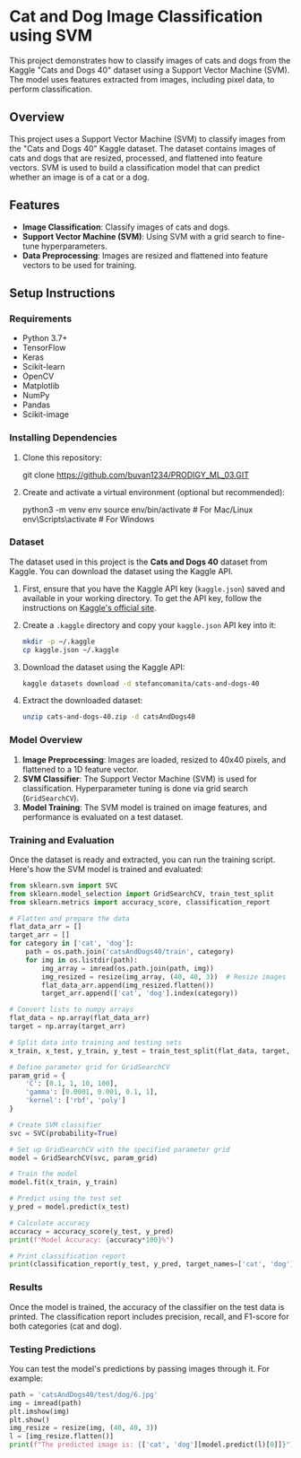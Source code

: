 

# Cat and Dog Image Classification using SVM

This project demonstrates how to classify images of cats and dogs from the Kaggle "Cats and Dogs 40" dataset using a Support Vector Machine (SVM). The model uses features extracted from images, including pixel data, to perform classification.

## Overview

This project uses a Support Vector Machine (SVM) to classify images from the "Cats and Dogs 40" Kaggle dataset. The dataset contains images of cats and dogs that are resized, processed, and flattened into feature vectors. SVM is used to build a classification model that can predict whether an image is of a cat or a dog.

## Features

- **Image Classification**: Classify images of cats and dogs.
- **Support Vector Machine (SVM)**: Using SVM with a grid search to fine-tune hyperparameters.
- **Data Preprocessing**: Images are resized and flattened into feature vectors to be used for training.

## Setup Instructions

### Requirements

- Python 3.7+
- TensorFlow
- Keras
- Scikit-learn
- OpenCV
- Matplotlib
- NumPy
- Pandas
- Scikit-image

### Installing Dependencies

1. Clone this repository:
    
    git clone https://github.com/buvan1234/PRODIGY_ML_03.GIT
    

2. Create and activate a virtual environment (optional but recommended):
   
    python3 -m venv env
    source env/bin/activate  # For Mac/Linux
    env\Scripts\activate     # For Windows
  

  

### Dataset

The dataset used in this project is the **Cats and Dogs 40** dataset from Kaggle. You can download the dataset using the Kaggle API.

1. First, ensure that you have the Kaggle API key (`kaggle.json`) saved and available in your working directory. To get the API key, follow the instructions on [Kaggle's official site](https://www.kaggle.com/docs/api).

2. Create a `.kaggle` directory and copy your `kaggle.json` API key into it:
    ```bash
    mkdir -p ~/.kaggle
    cp kaggle.json ~/.kaggle
    ```

3. Download the dataset using the Kaggle API:
    ```bash
    kaggle datasets download -d stefancomanita/cats-and-dogs-40
    ```

4. Extract the downloaded dataset:
    ```bash
    unzip cats-and-dogs-40.zip -d catsAndDogs40
    ```

### Model Overview

1. **Image Preprocessing**: Images are loaded, resized to 40x40 pixels, and flattened to a 1D feature vector.
2. **SVM Classifier**: The Support Vector Machine (SVM) is used for classification. Hyperparameter tuning is done via grid search (`GridSearchCV`).
3. **Model Training**: The SVM model is trained on image features, and performance is evaluated on a test dataset.

### Training and Evaluation

Once the dataset is ready and extracted, you can run the training script. Here's how the SVM model is trained and evaluated:

```python
from sklearn.svm import SVC
from sklearn.model_selection import GridSearchCV, train_test_split
from sklearn.metrics import accuracy_score, classification_report

# Flatten and prepare the data
flat_data_arr = []
target_arr = []
for category in ['cat', 'dog']:
    path = os.path.join('catsAndDogs40/train', category)
    for img in os.listdir(path):
        img_array = imread(os.path.join(path, img))
        img_resized = resize(img_array, (40, 40, 3))  # Resize images
        flat_data_arr.append(img_resized.flatten())
        target_arr.append(['cat', 'dog'].index(category))

# Convert lists to numpy arrays
flat_data = np.array(flat_data_arr)
target = np.array(target_arr)

# Split data into training and testing sets
x_train, x_test, y_train, y_test = train_test_split(flat_data, target, test_size=0.2, random_state=77, stratify=target)

# Define parameter grid for GridSearchCV
param_grid = {
    'C': [0.1, 1, 10, 100],
    'gamma': [0.0001, 0.001, 0.1, 1],
    'kernel': ['rbf', 'poly']
}

# Create SVM classifier
svc = SVC(probability=True)

# Set up GridSearchCV with the specified parameter grid
model = GridSearchCV(svc, param_grid)

# Train the model
model.fit(x_train, y_train)

# Predict using the test set
y_pred = model.predict(x_test)

# Calculate accuracy
accuracy = accuracy_score(y_test, y_pred)
print(f"Model Accuracy: {accuracy*100}%")

# Print classification report
print(classification_report(y_test, y_pred, target_names=['cat', 'dog']))
```

### Results

Once the model is trained, the accuracy of the classifier on the test data is printed. The classification report includes precision, recall, and F1-score for both categories (cat and dog).

### Testing Predictions

You can test the model's predictions by passing images through it. For example:

```python
path = 'catsAndDogs40/test/dog/6.jpg'
img = imread(path)
plt.imshow(img)
plt.show()
img_resize = resize(img, (40, 40, 3))
l = [img_resize.flatten()]
print(f"The predicted image is: {['cat', 'dog'][model.predict(l)[0]]}")
```

